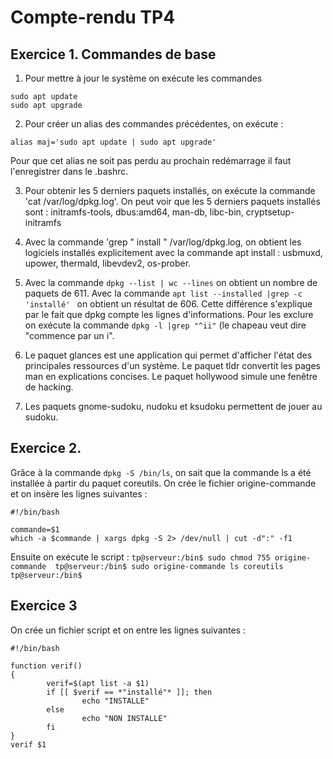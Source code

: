 # Compte-rendu TP4

## Exercice 1. Commandes de base

1. Pour mettre à jour le système on exécute les commandes
```
sudo apt update
sudo apt upgrade
```
2. Pour créer un alias des commandes précédentes, on exécute :
```
alias maj='sudo apt update | sudo apt upgrade'
```
Pour que cet alias ne soit pas perdu au prochain redémarrage il faut l'enregistrer dans le .bashrc.

3. Pour obtenir les 5 derniers paquets installés, on exécute la commande 'cat /var/log/dpkg.log'. On peut voir que les 5 derniers paquets installés sont : 
initramfs-tools, dbus:amd64, man-db, libc-bin, cryptsetup-initramfs

4. Avec la commande 'grep " install " /var/log/dpkg.log, on obtient les logiciels installés explicitement avec la commande apt install : usbmuxd, upower, thermald, libevdev2, os-prober.

5. Avec la commande `dpkg --list | wc --lines` on obtient un nombre de paquets de 611. Avec la commande `apt list --installed |grep -c 'installé' ` on obtient un résultat de 606. Cette différence s'explique par le fait que dpkg compte les lignes d'informations. Pour les exclure on exécute la commande `dpkg -l |grep "^ii"` (le chapeau veut dire "commence par un i".



7. Le paquet glances est une application qui permet d'afficher l'état des principales ressources d'un système.
Le paquet tldr convertit les pages man en explications concises.
Le paquet hollywood simule une fenêtre de hacking.

8. Les paquets gnome-sudoku, nudoku et ksudoku permettent de jouer au sudoku.

## Exercice 2. 
Grâce à la commande `dpkg -S /bin/ls`, on sait que la commande ls a été installée à partir du paquet coreutils.
On crée le fichier origine-commande et on insère les lignes suivantes :

```
#!/bin/bash

commande=$1
which -a $commande | xargs dpkg -S 2> /dev/null | cut -d":" -f1

```

Ensuite on exécute le script :
`
tp@serveur:/bin$ sudo chmod 755 origine-commande 
tp@serveur:/bin$ sudo origine-commande ls
coreutils
tp@serveur:/bin$ 
`

## Exercice 3
On crée un fichier script et on entre les lignes suivantes :
```
#!/bin/bash

function verif()
{
        verif=$(apt list -a $1)
        if [[ $verif == *"installé"* ]]; then
                echo "INSTALLE"
        else
                echo "NON INSTALLE"
        fi
}
verif $1
```
